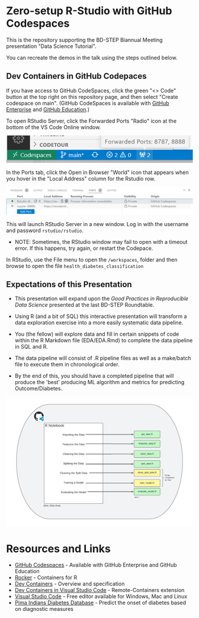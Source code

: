 # Zero-setup R-Studio with GitHub Codespaces

This is the repository supporting the BD-STEP Biannual Meeting presentation "Data Science Tutorial".

You can recreate the demos in the talk using the steps outlined below.

## Dev Containers in GitHub Codepaces

If you have access to GitHub CodeSpaces, click the green "<> Code" button at the top right on this repository page, and then select "Create codespace on main". (GitHub CodeSpaces is available with [GitHub Enterprise](https://github.com/enterprise) and [GitHub Education](https://education.github.com/).)

To open RStudio Server, click the Forwarded Ports "Radio" icon at the bottom of the VS Code Online window.

![Forwarded Ports](/misc/img/forwarded_ports.png)

In the Ports tab, click the Open in Browser "World" icon that appears when you hover in the "Local Address" column for the Rstudio row.

![Ports](/misc/img/ports.png)

This will launch RStudio Server in a new window. Log in with the username and password `rstudio/rstudio`. 

* NOTE: Sometimes, the RStudio window may fail to open with a timeout error. If this happens, try again, or restart the Codepace.

In RStudio, use the File menu to open the `/workspaces`, folder and then browse to open the file `health_diabetes_classification`

## Expectations of this Presentation
-   This presentation will expand upon the *Good Practices in Reproducible Data Science* presented at the last BD-STEP Roundtable.

-   Using R (and a bit of SQL) this interactive presentation will transform a data exploration exercise into a more easily systematic data pipeline.

-   You (the fellow) will explore data and fill in certain snippets of code within the R Markdown file (EDA/EDA.Rmd) to complete the data pipeline in SQL and R.

-   The data pipeline will consist of .R pipeline files as well as a make/batch file to execute them in chronological order.

-   By the end of this, you should have a completed pipeline that will produce the 'best' producing ML algorithm and metrics for predicting Outcome/Diabetes.

![Flow Chart](/misc/img/flow_diagram.png)

# Resources and Links

* [GitHub Codespaces](https://github.com/features/codespaces) - Available with GitHub Enterprise and GitHub Education
* [Rocker](https://www.rocker-project.org/) - Containers for R 
* [Dev Containers](https://containers.dev/) - Overview and specification
* [Dev Containers in Visual Studio Code](https://marketplace.visualstudio.com/items?itemName=ms-vscode-remote.remote-containers) - Remote-Containers extension 
* [Visual Studio Code](https://code.visualstudio.com/) - Free editor available for Windows, Mac and Linux
* [Pima Indians Diabetes Database](https://www.kaggle.com/datasets/uciml/pima-indians-diabetes-database) - Predict the onset of diabetes based on diagnostic measures
